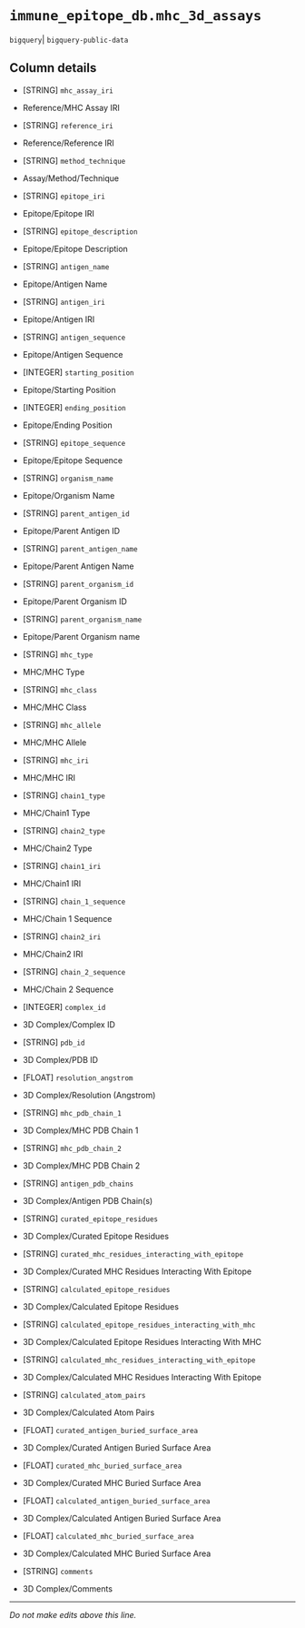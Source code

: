 # `immune_epitope_db.mhc_3d_assays`
`bigquery`| `bigquery-public-data`

## Column details
* [STRING]    `mhc_assay_iri`
 - Reference/MHC Assay IRI
* [STRING]    `reference_iri`
 - Reference/Reference IRI
* [STRING]    `method_technique`
 - Assay/Method/Technique
* [STRING]    `epitope_iri`
 - Epitope/Epitope IRI
* [STRING]    `epitope_description`
 - Epitope/Epitope Description
* [STRING]    `antigen_name`
 - Epitope/Antigen Name
* [STRING]    `antigen_iri`
 - Epitope/Antigen IRI
* [STRING]    `antigen_sequence`
 - Epitope/Antigen Sequence
* [INTEGER]   `starting_position`
 - Epitope/Starting Position
* [INTEGER]   `ending_position`
 - Epitope/Ending Position
* [STRING]    `epitope_sequence`
 - Epitope/Epitope Sequence
* [STRING]    `organism_name`
 - Epitope/Organism Name
* [STRING]    `parent_antigen_id`
 - Epitope/Parent Antigen ID
* [STRING]    `parent_antigen_name`
 - Epitope/Parent Antigen Name
* [STRING]    `parent_organism_id`
 - Epitope/Parent Organism ID
* [STRING]    `parent_organism_name`
 - Epitope/Parent Organism name
* [STRING]    `mhc_type`
 - MHC/MHC Type
* [STRING]    `mhc_class`
 - MHC/MHC Class
* [STRING]    `mhc_allele`
 - MHC/MHC Allele
* [STRING]    `mhc_iri`
 - MHC/MHC IRI
* [STRING]    `chain1_type`
 - MHC/Chain1 Type
* [STRING]    `chain2_type`
 - MHC/Chain2 Type
* [STRING]    `chain1_iri`
 - MHC/Chain1 IRI
* [STRING]    `chain_1_sequence`
 - MHC/Chain 1 Sequence
* [STRING]    `chain2_iri`
 - MHC/Chain2 IRI
* [STRING]    `chain_2_sequence`
 - MHC/Chain 2 Sequence
* [INTEGER]   `complex_id`
 - 3D Complex/Complex ID
* [STRING]    `pdb_id`
 - 3D Complex/PDB ID
* [FLOAT]     `resolution_angstrom`
 - 3D Complex/Resolution (Angstrom)
* [STRING]    `mhc_pdb_chain_1`
 - 3D Complex/MHC PDB Chain 1
* [STRING]    `mhc_pdb_chain_2`
 - 3D Complex/MHC PDB Chain 2
* [STRING]    `antigen_pdb_chains`
 - 3D Complex/Antigen PDB Chain(s)
* [STRING]    `curated_epitope_residues`
 - 3D Complex/Curated Epitope Residues
* [STRING]    `curated_mhc_residues_interacting_with_epitope`
 - 3D Complex/Curated MHC Residues Interacting With Epitope
* [STRING]    `calculated_epitope_residues`
 - 3D Complex/Calculated Epitope Residues
* [STRING]    `calculated_epitope_residues_interacting_with_mhc`
 - 3D Complex/Calculated Epitope Residues Interacting With MHC
* [STRING]    `calculated_mhc_residues_interacting_with_epitope`
 - 3D Complex/Calculated MHC Residues Interacting With Epitope
* [STRING]    `calculated_atom_pairs`
 - 3D Complex/Calculated Atom Pairs
* [FLOAT]     `curated_antigen_buried_surface_area`
 - 3D Complex/Curated Antigen Buried Surface Area
* [FLOAT]     `curated_mhc_buried_surface_area`
 - 3D Complex/Curated MHC Buried Surface Area
* [FLOAT]     `calculated_antigen_buried_surface_area`
 - 3D Complex/Calculated Antigen Buried Surface Area
* [FLOAT]     `calculated_mhc_buried_surface_area`
 - 3D Complex/Calculated MHC Buried Surface Area
* [STRING]    `comments`
 - 3D Complex/Comments

-------------------------------------------------------------------------------
*Do not make edits above this line.*

